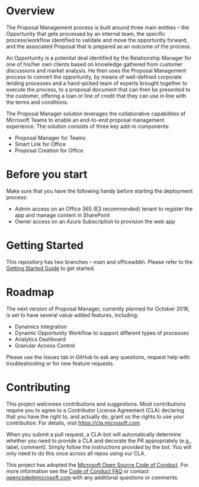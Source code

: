 # Overview
The Proposal Management process is built around three main entities – the Opportunity that gets processed by an internal team, the specific process/workflow identified to validate and move the opportunity forward, and the associated Proposal that is prepared as an outcome of the process.

An Opportunity is a potential deal identified by the Relationship Manager for one of his/her own clients based on knowledge gathered from customer discussions and market analysis. He then uses the Proposal Management process to convert the opportunity, by means of well-defined corporate lending processes and a hand-picked team of experts brought together to execute the process, to a proposal document that can then be presented to the customer, offering a loan or line of credit that they can use in line with the terms and conditions.

The Proposal Manager solution leverages the collaborative capabilities of Microsoft Teams to enable an end-to-end proposal management experience. The solution consists of three key add-in components:
  - Proposal Manager for Teams
  - Smart Link for Office
  - Proposal Creation for Office

# Before you start
Make sure that you have the following handy before starting the deployment process:
  - Admin access on an Office 365 (E3 recommended) tenant to register the app and manage content in SharePoint
  - Owner access on an Azure Subscription to provision the web app

# Getting Started
This repository has two branches – main and officeaddin. Please refer to the [Getting Started Guide](https://github.com/OfficeDev/ProposalManager/blob/master/Proposal_Manager_Getting_Started_Guide.docx) to get started.

# Roadmap
The next version of Proposal Manager, currently planned for October 2018, is set to have several value-added features, including:
  - Dynamics Integration
  - Dynamic Opportunity Workflow to support different types of processes
  - Analytics Dashboard
  - Granular Access Control
 
Please use the Issues tab in GitHub to ask any questions, request help with troubleshooting or for new feature requests. 
# Contributing

This project welcomes contributions and suggestions.  Most contributions require you to agree to a Contributor License Agreement (CLA) declaring that you have the right to, and actually do, grant us the rights to use your contribution. For details, visit https://cla.microsoft.com.

When you submit a pull request, a CLA-bot will automatically determine whether you need to provide a CLA and decorate the PR appropriately (e.g., label, comment). Simply follow the instructions provided by the bot. You will only need to do this once across all repos using our CLA.

This project has adopted the [Microsoft Open Source Code of Conduct](https://opensource.microsoft.com/codeofconduct/). For more information see the [Code of Conduct FAQ](https://opensource.microsoft.com/codeofconduct/faq/) or contact [opencode@microsoft.com](mailto:opencode@microsoft.com) with any additional questions or comments.
